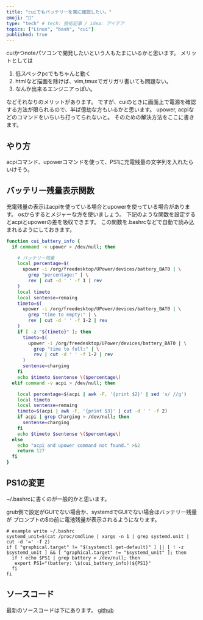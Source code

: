 ```yaml
---
title: "cuiでもバッテリーを常に確認したい。"
emoji: "🙌"
type: "tech" # tech: 技術記事 / idea: アイデア
topics: ["Linux", "bash", "cui"]
published: true
---
```


cuiかつnoteパソコンで開発したいという人もたまにいるかと思います。
メリットとしては

1. 低スペックpcでもちゃんと動く
2. htmlなど描画を除けば、vim,tmuxでガリガリ書いても問題ない。
3. なんか出来るエンジニアっぽい。

などそれなりのメリットがあります。
ですが、cuiのときに画面上で電源を確認する方法が限られるので、半ば億劫な方もいるかと思います。
upower, acpiなどのコマンドをいちいち打ってられないと。
そのための解決方法をここに書きます。

## やり方

acpiコマンド、upowerコマンドを使って、PS1に充電残量の文字列を入れたらいけそう。

## バッテリー残量表示関数

充電残量の表示はacpiを使っている場合とupowerを使っている場合があります。
osからするとメジャーな方を使いましょう。
下記のような関数を設定するとacpiとupowerの差を吸収できます。
この関数を.bashrcなどで自動で読み込まれるようにしておきます。

```bash
function cui_battery_info {
  if command -v upower > /dev/null; then

    # バッテリー残量
    local percentage=$(
      upower -i /org/freedesktop/UPower/devices/battery_BAT0 | \
        grep "percentage:" | \
        rev | cut -d ' ' -f 1 | rev
    )
    local timeto
    local sentense=remaing
    timeto=$(
      upower -i /org/freedesktop/UPower/devices/battery_BAT0 | \
        grep "time to empty:" | \
        rev | cut -d ' ' -f 1-2 | rev
    )
    if [ -z "${timeto}" ]; then
      timeto=$(
        upower -i /org/freedesktop/UPower/devices/battery_BAT0 | \
          grep "time to full:" | \
          rev | cut -d ' ' -f 1-2 | rev
      )
      sentense=charging
    fi
    echo $timeto $sentense \($percentage\)
  elif command -v acpi > /dev/null; then

    local percentage=$(acpi | awk -F, '{print $2}' | sed 's/ //g')
    local timeto
    local sentense=remaing
    timeto=$(acpi | awk -F, '{print $3}' | cut -d ' ' -f 2)
    if acpi | grep Charging > /dev/null; then
      sentense=charging
    fi
    echo $timeto $sentense \($percentage\)
  else
    echo "acpi and upower command not found." >&2
    return 127
  fi
}
```

## PS1の変更

~/.bashrcに書くのが一般的かと思います。

grub側で設定がGUIでない場合か、systemdでGUIでない場合はバッテリー残量が
プロンプトの$の前に電池残量が表示されるようになります。

```bash:~/.bashrc
# example write ~/.bashrc
systemd_unit=$(cat /proc/cmdline | xargs -n 1 | grep systemd.unit | cut -d '=' -f 2)
if [ "graphical.target" != "$(systemctl get-default)" ] || [ ! -z $systemd_unit ] && [ "graphical.target" != "$systemd_unit" ]; then
  if ! echo $PS1 | grep battery > /dev/null; then
   export PS1="(battery: \$(cui_battery_info))${PS1}"
  fi
fi
```

## ソースコード

最新のソースコードは下にあります。
[github](https://github.com/KatsutoshiOtogawa/shell_script/blob/main/bash/function/cui_battery_info)
